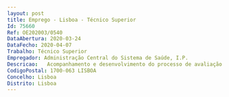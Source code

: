 ```yaml
--- 
layout: post
title: Emprego - Lisboa - Técnico Superior
Id: 75660
Ref: OE202003/0540
DataAbertura: 2020-03-24
DataFecho: 2020-04-07
Trabalho: Técnico Superior
Empregador: Administração Central do Sistema de Saúde, I.P.
Descricao:   Acompanhamento e desenvolvimento do processo de avaliação (SIADAP 1, 2, e 3)    Participação em processos de recrutamento e seleção de pessoal    Elaboração de relatórios de gestão e reporte de informação periódica no âmbito dos   recursos humanos (Balanço Social, SIOE, previsão mensal de encargos, entre outros)   Elaboração anual do mapa de pessoal, monitorização e sua atualização   Elaboração de informações de natureza técnica na área de recursos humanos    Participação no controlo e processamento de assiduidade   Participação no processamento de remunerações e outros abonos.
CodigoPostal: 1700-063 LISBOA
Concelho: Lisboa
Distrito: Lisboa
--- 
```

